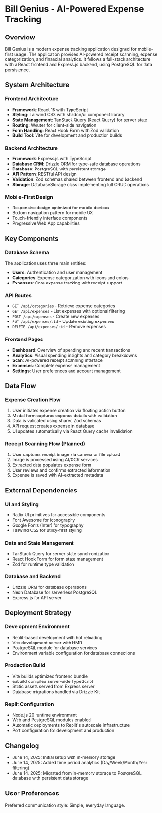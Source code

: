 # Bill Genius - AI-Powered Expense Tracking

## Overview
Bill Genius is a modern expense tracking application designed for mobile-first usage. The application provides AI-powered receipt scanning, expense categorization, and financial analytics. It follows a full-stack architecture with a React frontend and Express.js backend, using PostgreSQL for data persistence.

## System Architecture

### Frontend Architecture
- **Framework**: React 18 with TypeScript
- **Styling**: Tailwind CSS with shadcn/ui component library
- **State Management**: TanStack Query (React Query) for server state
- **Routing**: Wouter for client-side navigation
- **Form Handling**: React Hook Form with Zod validation
- **Build Tool**: Vite for development and production builds

### Backend Architecture
- **Framework**: Express.js with TypeScript
- **Database ORM**: Drizzle ORM for type-safe database operations
- **Database**: PostgreSQL with persistent storage
- **API Pattern**: RESTful API design
- **Validation**: Zod schemas shared between frontend and backend
- **Storage**: DatabaseStorage class implementing full CRUD operations

### Mobile-First Design
- Responsive design optimized for mobile devices
- Bottom navigation pattern for mobile UX
- Touch-friendly interface components
- Progressive Web App capabilities

## Key Components

### Database Schema
The application uses three main entities:
- **Users**: Authentication and user management
- **Categories**: Expense categorization with icons and colors
- **Expenses**: Core expense tracking with receipt support

### API Routes
- `GET /api/categories` - Retrieve expense categories
- `GET /api/expenses` - List expenses with optional filtering
- `POST /api/expenses` - Create new expenses
- `PUT /api/expenses/:id` - Update existing expenses
- `DELETE /api/expenses/:id` - Remove expenses

### Frontend Pages
- **Dashboard**: Overview of spending and recent transactions
- **Analytics**: Visual spending insights and category breakdowns
- **Scan**: AI-powered receipt scanning interface
- **Expenses**: Complete expense management
- **Settings**: User preferences and account management

## Data Flow

### Expense Creation Flow
1. User initiates expense creation via floating action button
2. Modal form captures expense details with validation
3. Data is validated using shared Zod schemas
4. API request creates expense in database
5. UI updates automatically via React Query cache invalidation

### Receipt Scanning Flow (Planned)
1. User captures receipt image via camera or file upload
2. Image is processed using AI/OCR services
3. Extracted data populates expense form
4. User reviews and confirms extracted information
5. Expense is saved with AI-extracted metadata

## External Dependencies

### UI and Styling
- Radix UI primitives for accessible components
- Font Awesome for iconography
- Google Fonts (Inter) for typography
- Tailwind CSS for utility-first styling

### Data and State Management
- TanStack Query for server state synchronization
- React Hook Form for form state management
- Zod for runtime type validation

### Database and Backend
- Drizzle ORM for database operations
- Neon Database for serverless PostgreSQL
- Express.js for API server

## Deployment Strategy

### Development Environment
- Replit-based development with hot reloading
- Vite development server with HMR
- PostgreSQL module for database services
- Environment variable configuration for database connections

### Production Build
- Vite builds optimized frontend bundle
- esbuild compiles server-side TypeScript
- Static assets served from Express server
- Database migrations handled via Drizzle Kit

### Replit Configuration
- Node.js 20 runtime environment
- Web and PostgreSQL modules enabled
- Automatic deployments to Replit's autoscale infrastructure
- Port configuration for development and production

## Changelog
- June 14, 2025: Initial setup with in-memory storage
- June 14, 2025: Added time period analytics (Day/Week/Month/Year filtering)
- June 14, 2025: Migrated from in-memory storage to PostgreSQL database with persistent data storage

## User Preferences
Preferred communication style: Simple, everyday language.